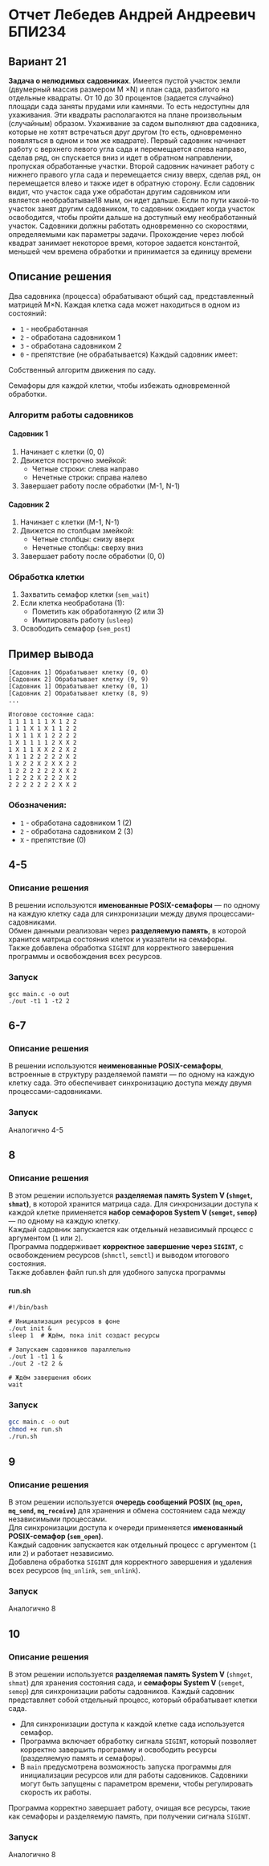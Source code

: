 # Отчет Лебедев Андрей Андреевич БПИ234

## Вариант 21

**Задача о нелюдимых садовниках**. Имеется пустой участок
земли (двумерный массив размером M ×N) и план сада, разбитого
на отдельные квадраты. От 10 до 30 процентов (задается случайно) площади сада заняты прудами или камнями. То есть недоступны для ухаживания. Эти квадраты располагаются на плане произвольным (случайным) образом. Ухаживание за садом выполняют два садовника, которые не хотят встречаться друг другом (то
есть, одновременно появляться в одном и том же квадрате). Первый садовник начинает работу с верхнего левого угла сада и перемещается слева направо, сделав ряд, он спускается вниз и идет в
обратном направлении, пропуская обработанные участки. Второй
садовник начинает работу с нижнего правого угла сада и перемещается снизу вверх, сделав ряд, он перемещается влево и также
идет в обратную сторону. Если садовник видит, что участок сада
уже обработан другим садовником или является необрабатывае18
мым, он идет дальше. Если по пути какой-то участок занят другим садовником, то садовник ожидает когда участок освободится,
чтобы пройти дальше на доступный ему необработанный участок.
Садовники должны работать одновременно со скоростями, определяемыми как параметры задачи. Прохождение через любой
квадрат занимает некоторое время, которое задается константой,
меньшей чем времена обработки и принимается за единицу времени

## Описание решения

Два садовника (процесса) обрабатывают общий сад, представленный матрицей M×N. Каждая клетка сада может находиться в одном из состояний:

-   `1` - необработанная
-   `2` - обработана садовником 1
-   `3` - обработана садовником 2
-   `0` - препятствие (не обрабатывается)
    Каждый садовник имеет:

Собственный алгоритм движения по саду.

Семафоры для каждой клетки, чтобы избежать одновременной обработки.

### Алгоритм работы садовников

#### Садовник 1

1. Начинает с клетки (0, 0)
2. Движется построчно змейкой:
    - Четные строки: слева направо
    - Нечетные строки: справа налево
3. Завершает работу после обработки (M-1, N-1)

#### Садовник 2

1. Начинает с клетки (M-1, N-1)
2. Движется по столбцам змейкой:
    - Четные столбцы: снизу вверх
    - Нечетные столбцы: сверху вниз
3. Завершает работу после обработки (0, 0)

### Обработка клетки

1. Захватить семафор клетки (`sem_wait`)
2. Если клетка необработана (1):
    - Пометить как обработанную (2 или 3)
    - Имитировать работу (`usleep`)
3. Освободить семафор (`sem_post`)

## Пример вывода

```
[Садовник 1] Обрабатывает клетку (0, 0)
[Садовник 2] Обрабатывает клетку (9, 9)
[Садовник 1] Обрабатывает клетку (0, 1)
[Садовник 2] Обрабатывает клетку (8, 9)
...

Итоговое состояние сада:
1 1 1 1 1 1 X 1 2 2
1 1 1 X 1 X 1 1 2 2
1 X 1 1 X 1 2 2 2 2
1 X 1 1 1 1 2 X X 2
1 X 1 1 X X 2 2 X 2
X 1 1 2 2 2 2 2 X 2
1 X 2 2 X 2 X X 2 2
1 2 2 2 2 2 2 X X 2
1 2 2 2 X 2 2 2 X 2
2 2 2 2 2 2 2 X X 2
```

### Обозначения:

-   `1` - обработана садовником 1 (2)
-   `2` - обработана садовником 2 (3)
-   `X` - препятствие (0)

## 4-5

### Описание решения

В решении используются **именованные POSIX-семафоры** — по одному на каждую клетку сада для синхронизации между двумя процессами-садовниками.  
Обмен данными реализован через **разделяемую память**, в которой хранится матрица состояния клеток и указатели на семафоры.  
Также добавлена обработка `SIGINT` для корректного завершения программы и освобождения всех ресурсов.

### Запуск

```
gcc main.c -o out
./out -t1 1 -t2 2
```

## 6-7

### Описание решения

В решении используются **неименованные POSIX-семафоры**, встроенные в структуру разделяемой памяти — по одному на каждую клетку сада. Это обеспечивает синхронизацию доступа между двумя процессами-садовниками.

### Запуск

Аналогично 4-5

## 8

### Описание решения

В этом решении используется **разделяемая память System V (`shmget`, `shmat`)**, в которой хранится матрица сада. Для синхронизации доступа к каждой клетке применяется **набор семафоров System V (`semget`, `semop`)** — по одному на каждую клетку.  
Каждый садовник запускается как отдельный независимый процесс с аргументом (`1` или `2`).  
Программа поддерживает **корректное завершение через `SIGINT`**, с освобождением ресурсов (`shmctl`, `semctl`) и выводом итогового состояния.  
Также добавлен файл run.sh для удобного запуска программы

#### run.sh

```
#!/bin/bash

# Инициализация ресурсов в фоне
./out init &
sleep 1  # Ждём, пока init создаст ресурсы

# Запускаем садовников параллельно
./out 1 -t1 1 &
./out 2 -t2 2 &

# Ждём завершения обоих
wait
```

### Запуск

```bash
gcc main.c -o out
chmod +x run.sh
./run.sh
```

## 9

### Описание решения

В этом решении используется **очередь сообщений POSIX (`mq_open`, `mq_send`, `mq_receive`)** для хранения и обмена состоянием сада между независимыми процессами.  
Для синхронизации доступа к очереди применяется **именованный POSIX-семафор (`sem_open`)**.  
Каждый садовник запускается как отдельный процесс с аргументом (`1` или `2`) и работает независимо.  
Добавлена обработка `SIGINT` для корректного завершения и удаления всех ресурсов (`mq_unlink`, `sem_unlink`).

### Запуск

Аналогично 8

## 10

### Описание решения

В этом решении используется **разделяемая память System V** (`shmget`, `shmat`) для хранения состояния сада, и **семафоры System V** (`semget`, `semop`) для синхронизации работы садовников. Каждый садовник представляет собой отдельный процесс, который обрабатывает клетки сада.

-   Для синхронизации доступа к каждой клетке сада используется семафор.
-   Программа включает обработку сигнала `SIGINT`, который позволяет корректно завершить программу и освободить ресурсы (разделяемую память и семафоры).
-   В `main` предусмотрена возможность запуска программы для инициализации ресурсов или для работы садовников. Садовники могут быть запущены с параметром времени, чтобы регулировать скорость их работы.

Программа корректно завершает работу, очищая все ресурсы, такие как семафоры и разделяемую память, при получении сигнала `SIGINT`.

### Запуск

Аналогично 8
